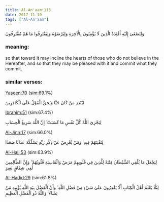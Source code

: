 ```yaml
---
title: Al-An'aam:113
date: 2017-11-10
tags: ["Al-An'aam"]
---
```

وَلِتَصْغَىٰ إِلَيْهِ أَفْئِدَةُ الَّذِينَ لَا يُؤْمِنُونَ بِالْآخِرَةِ وَلِيَرْضَوْهُ وَلِيَقْتَرِفُوا مَا هُمْ مُقْتَرِفُونَ
### meaning: 
so that toward it may incline the hearts of those who do not believe in the Hereafter, and so that they may be pleased with it and commit what they commit.
### similar verses: 

[Yaseen:70](/36/70) (sim:69.1%)

لِيُنْذِرَ مَنْ كَانَ حَيًّا وَيَحِقَّ الْقَوْلُ عَلَى الْكَافِرِينَ

[Ibrahim:51](/14/51) (sim:67.4%)

لِيَجْزِيَ اللَّهُ كُلَّ نَفْسٍ مَا كَسَبَتْ ۚ إِنَّ اللَّهَ سَرِيعُ الْحِسَابِ

[Al-Jinn:17](/72/17) (sim:66.0%)

لِنَفْتِنَهُمْ فِيهِ ۚ وَمَنْ يُعْرِضْ عَنْ ذِكْرِ رَبِّهِ يَسْلُكْهُ عَذَابًا صَعَدًا

[Al-Hajj:53](/22/53) (sim:63.9%)

لِيَجْعَلَ مَا يُلْقِي الشَّيْطَانُ فِتْنَةً لِلَّذِينَ فِي قُلُوبِهِمْ مَرَضٌ وَالْقَاسِيَةِ قُلُوبُهُمْ ۗ وَإِنَّ الظَّالِمِينَ لَفِي شِقَاقٍ بَعِيدٍ

[Al-Hadid:29](/57/29) (sim:61.8%)

لِئَلَّا يَعْلَمَ أَهْلُ الْكِتَابِ أَلَّا يَقْدِرُونَ عَلَىٰ شَيْءٍ مِنْ فَضْلِ اللَّهِ ۙ وَأَنَّ الْفَضْلَ بِيَدِ اللَّهِ يُؤْتِيهِ مَنْ يَشَاءُ ۚ وَاللَّهُ ذُو الْفَضْلِ الْعَظِيمِ
